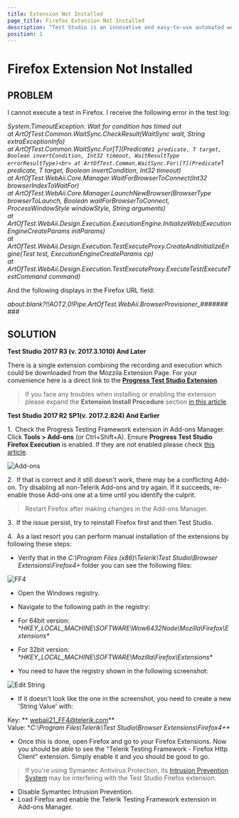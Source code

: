 ```yaml
---
title: Extension Not Installed
page_title: Firefox Extension Not Installed
description: "Test Studio is an innovative and easy-to-use automated web, WPF and load testing solution. Test Studio tests support essential technologies like ASP.NET AJAX, Silverlight, PHP and MVC. HTML5, Testing framework, functional testing, performance testing, load testing, exploratory testing, manual testing."
position: 1
---
```

# Firefox Extension Not Installed

## PROBLEM

I cannot execute a test in Firefox. I receive the following error in the test log:

*System.TimeoutException: Wait for condition has timed out<br>
   at ArtOfTest.Common.WaitSync.CheckResult(WaitSync wait, String extraExceptionInfo)<br>
   at ArtOfTest.Common.WaitSync.For\[T](Predicate`1 predicate, T target, Boolean invertCondition, Int32 timeout, WaitResultType errorResultType)<br>
   at ArtOfTest.Common.WaitSync.For\[T](Predicate`1 predicate, T target, Boolean invertCondition, Int32 timeout)<br>
   at ArtOfTest.WebAii.Core.Manager.WaitForBrowserToConnect(Int32 browserIndexToWaitFor)<br>
   at ArtOfTest.WebAii.Core.Manager.LaunchNewBrowser(BrowserType browserToLaunch, Boolean waitForBrowserToConnect, ProcessWindowStyle windowStyle, String arguments)<br>
   at ArtOfTest.WebAii.Design.Execution.ExecutionEngine.InitializeWeb(ExecutionEngineCreateParams initParams)<br>
   at ArtOfTest.WebAii.Design.Execution.TestExecuteProxy.CreateAndInitializeEngine(Test test, ExecutionEngineCreateParams cp)<br>
   at ArtOfTest.WebAii.Design.Execution.TestExecuteProxy.ExecuteTest(ExecuteTestCommand command)*

And the following displays in the Firefox URL field:

*about:blank?!!AOT2.0!Pipe.ArtOfTest.WebAii.BrowserProvisioner_##########*

## SOLUTION

**Test Studio 2017 R3 (v. 2017.3.1010) And Later**

There is a single extension combining the recording and execution which could be downloaded from the Mozzila Extension Page. For your convenience here is a direct link to the <a href="https://addons.mozilla.org/en-US/firefox/addon/progress-test-studio-extension/" target="_blank">**Progress Test Studio Extension**</a>.

>If you face any troubles when installing or enabling the extension please expand the **Extension Install Procedure** section <a href="/getting-started/configure-your-browser/firefox#Extension_Install" target="_blank">in this article</a>.

**Test Studio 2017 R2 SP1(v. 2017.2.824) And Earlier**

1.&nbsp; Check the Progress Testing Framework extension in Add-ons Manager. Click **Tools > Add-ons** (or Ctrl+Shift+A). Ensure __Progress Test Studio Firefox Execution__ is enabled. If they are not enabled please check <a href="/troubleshooting-guide/browser-inconsistencies-tg/extensions-disabled-in-ff" target="_blank">this article</a>.

![Add-ons][1]

2.&nbsp; If that is correct and it still doesn't work, there may be a conflicting Add-on. Try disabling all non-Telerik Add-ons and try again. If it succeeds, re-enable those Add-ons one at a time until you identify the culprit.

> Restart Firefox after making changes in the Add-ons Manager.

3.&nbsp; If the issue persist, try to reinstall Firefox first and then Test Studio.

4.&nbsp; As a last resort you can perform manual installation of the extensions by following these steps:

- Verify that in the *C:\Program Files (x86)\Telerik\Test Studio\Browser Extensions\Firefox4+* folder you can see the following files:

![FF4][2]

- Open the Windows registry.

- Navigate to the following path in the registry:

 - For 64bit version: **HKEY_LOCAL_MACHINE\SOFTWARE\Wow6432Node\Mozilla\Firefox\Extensions\**

 - For 32bit version: **HKEY_LOCAL_MACHINE\SOFTWARE\Mozilla\Firefox\Extensions\**

- You need to have the registry shown in the following screenshot:

![Edit String][3]

- If it doesn't look like the one in the screenshot, you need to create a new 'String Value' with:

Key: ** webaii21_FF4@telerik.com**  
Value: **C:\Program Files\Telerik\Test Studio\Browser Extensions\Firefox4+\**

-  Once this is done, open Firefox and go to your Firefox Extensions. Now you should be able to see the "Telerik Testing Framework - Firefox Http Client" extension. Simply enable it and you should be good to go.

> If you're using Symantec Antivirus Protection, its <a href="http://www.symantec.com/business/support/index?page=content&id=TECH95347" target="_blank">Intrusion Prevention System</a> may be interfering with the Test Studio Firefox extension.
> 
- Disable Symantec Intrusion Prevention.
- Load Firefox and enable the Telerik Testing Framework extension in Add-ons Manager.


[1]: /img/troubleshooting-guide/browser-inconsistencies-tg/extensions-disabled-in-ff/fig1.jpg
[2]: /img/troubleshooting-guide/test-execution-problems-tg/firefox-tg/extension-not-installed/fig2.png
[3]: /img/troubleshooting-guide/test-execution-problems-tg/firefox-tg/extension-not-installed/fig3.png